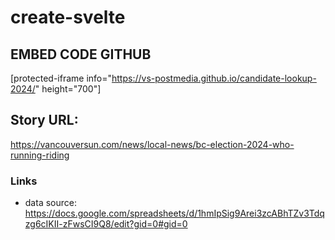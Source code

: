 # create-svelte

## EMBED CODE GITHUB
[protected-iframe info="https://vs-postmedia.github.io/candidate-lookup-2024/" height="700"]

## Story URL:
https://vancouversun.com/news/local-news/bc-election-2024-who-running-riding

### Links
- data source: https://docs.google.com/spreadsheets/d/1hmIpSig9Arei3zcABhTZv3Tdqzg6cIKII-zFwsCI9Q8/edit?gid=0#gid=0


